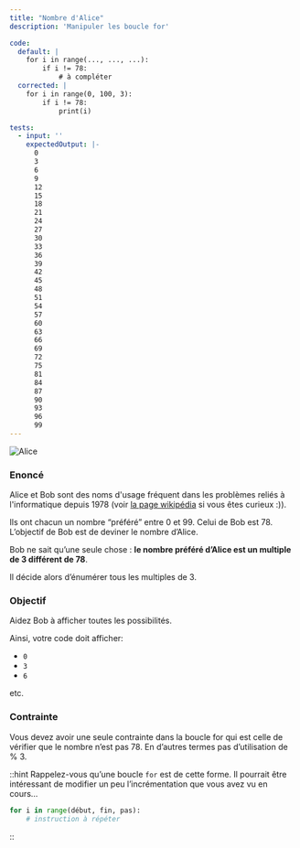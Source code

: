 ```yaml
---
title: "Nombre d'Alice"
description: 'Manipuler les boucle for'

code:
  default: |
    for i in range(..., ..., ...):
        if i != 78:
            # à compléter
  corrected: |
    for i in range(0, 100, 3):
        if i != 78:
            print(i)

tests:
  - input: ''
    expectedOutput: |-
      0
      3
      6
      9
      12
      15
      18
      21
      24
      27
      30
      33
      36
      39
      42
      45
      48
      51
      54
      57
      60
      63
      66
      69
      72
      75
      81
      84
      87
      90
      93
      96
      99
---
```


![Alice](/banner/alice.png)

### Enoncé

Alice et Bob sont des noms d'usage fréquent dans les problèmes reliés à l'informatique depuis 1978 (voir [la page wikipédia](https://fr.wikipedia.org/wiki/Alice_et_Bob) si vous êtes curieux :)).

Ils ont chacun un nombre “préféré” entre 0 et 99. Celui de Bob est 78. L’objectif de Bob est de deviner le nombre d’Alice.

Bob ne sait qu’une seule chose : **le nombre préféré d’Alice est un multiple de 3 différent de 78**.

Il décide alors d’énumérer tous les multiples de 3.

### Objectif

Aidez Bob à afficher toutes les possibilités.

Ainsi, votre code doit afficher:

- `0`
- `3`
- `6`

etc.

### Contrainte

Vous devez avoir une seule contrainte dans la boucle for qui est celle de vérifier que le nombre n’est pas 78. En d’autres termes pas d’utilisation de % 3.

::hint
Rappelez-vous qu’une boucle `for` est de cette forme. Il pourrait être intéressant de modifier un peu l’incrémentation que vous avez vu en cours…

```python
for i in range(début, fin, pas):
    # instruction à répéter
```

::
